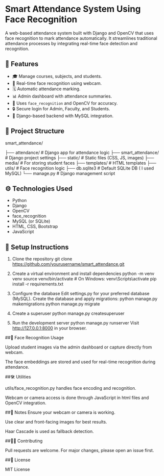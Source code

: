 # Smart Attendance System Using Face Recognition

A web-based attendance system built with Django and OpenCV that uses face recognition to mark attendance automatically. It streamlines traditional attendance processes by integrating real-time face detection and recognition.

## 🔧 Features

- 🎓 Manage courses, subjects, and students.
- 📸 Real-time face recognition using webcam.
- 🗓️ Automatic attendance marking.
- 📊 Admin dashboard with attendance summaries.
- 🧠 Uses `face_recognition` and OpenCV for accuracy.
- 🔒 Secure login for Admin, Faculty, and Students.
- 📂 Django-based backend with MySQL integration.

## 📁 Project Structure
smart_attendance/

├── attendance/ # Django app for attendance logic
├── smart_attendance/ # Django project settings
├── static/ # Static files (CSS, JS, images)
├── media/ # For storing student faces
├── templates/ # HTML templates
├── utils/ # Face recognition logic
├── db.sqlite3 # Default SQLite DB ( I used MySQL)
└── manage.py # Django management script


## ⚙️ Technologies Used

- Python
- Django
- OpenCV
- face_recognition
- MySQL (or SQLite)
- HTML, CSS, Bootstrap
- JavaScript

## 🚀 Setup Instructions

1. Clone the repository
              git clone https://github.com/yourusername/smart_attendance.git
   
2. Create a virtual environment and install dependencies
   python -m venv venv
   source venv/bin/activate  # On Windows: venv\Scripts\activate
   pip install -r requirements.txt
   
3. Configure the database
   Edit settings.py for your preferred database (MySQL). Create the database and apply migrations:
   python manage.py makemigrations
   python manage.py migrate
   
4. Create a superuser
   python manage.py createsuperuser

5. Run the development server
   python manage.py runserver
   Visit http://127.0.0.1:8000 in your browser.



##📸 Face Recognition Usage

Upload student images via the admin dashboard or capture directly from webcam.

The face embeddings are stored and used for real-time recognition during attendance.

##🛠️ Utilities

utils/face_recognition.py handles face encoding and recognition.

Webcam or camera access is done through JavaScript  in html files and OpenCV integration.

##📌 Notes
Ensure your webcam or camera   is working.

Use clear and front-facing images for best results.

Haar Cascade is used as fallback detection.

##🧑‍💻 Contributing

Pull requests are welcome. For major changes, please open an issue first.

##📃 License

MIT License






